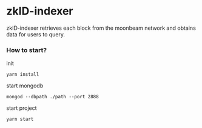 # zkID-indexer
zkID-indexer retrieves each block from the moonbeam network and obtains data for users to query.

### How to start?

init

```
yarn install
```

start mongodb

```
mongod --dbpath ./path --port 2888
```

start project

```
yarn start
```